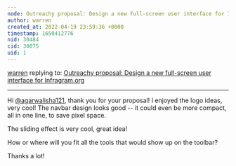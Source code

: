 ```yaml
---
node: Outreachy proposal: Design a new full-screen user interface for Infragram.org
author: warren
created_at: 2022-04-19 23:59:36 +0000
timestamp: 1650412776
nid: 30484
cid: 30075
uid: 1
---
```




[warren](../profile/warren) replying to: [Outreachy proposal: Design a new full-screen user interface for Infragram.org](../notes/agarwalisha121/04-19-2022/outreachy-proposal-design-a-new-full-screen-user-interface-for-infragram-org)

----
Hi [@agarwalisha121](/profile/agarwalisha121), thank you for your proposal! I enjoyed the logo ideas, very cool! The navbar design looks good -- it could even be more compact, all in one line, to save pixel space. 

The sliding effect is very cool, great idea! 

How or where will you fit all the tools that would show up on the toolbar? 

Thanks a lot!